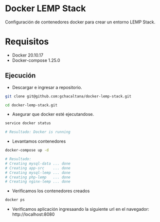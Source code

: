 # Docker LEMP Stack

Configuración de contenedores docker para crear un entorno LEMP Stack.

# Requisitos

* Docker 20.10.17
* Docker-compose 1.25.0

## Ejecución

* Descargar e ingresar a repositorio.

```bash
git clone git@github.com:gchacaltana/docker-lemp-stack.git
```

```bash
cd docker-lemp-stack.git
```

* Asegurar que docker esté ejecutandose.

```bash
service docker status

# Resultado: Docker is running
```

* Levantamos contenedores

```bash
docker-compose up -d

# Resultado:
# Creating mysql-data ... done
# Creating app-src    ... done
# Creating mysql-lemp ... done
# Creating php-lemp   ... done
# Creating nginx-lemp ... done
```

* Verificamos los contenedores creados

```bash
docker ps
```

* Verificamos aplicación ingresaando la siguiente url en el navegador: http://localhost:8080


